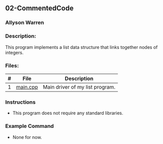 ## 02-CommentedCode
### Allyson Warren
### Description:

This program implements a list data structure that links together nodes of integers.

### Files:

|   #   | File                                                                                         | Description                     |
| :---: | -------------------------------------------------------------------------------------------- | ------------------------------- |
|   1   | [main.cpp](https://github.com/apwarren/3013-Algorithms-Warren/blob/master/Assignments/02-CommentedCode/main.cpp) | Main driver of my list program. |

### Instructions

- This program does not require any standard libraries.

### Example Command

- None for now.
